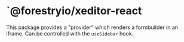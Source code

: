 # `@forestryio/xeditor-react

This package provides a "provider" which renders a formbuilder in an iframe.
Can be controlled with the `useSidebar` hook.
